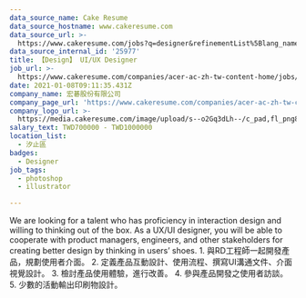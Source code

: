 ```yaml
---
data_source_name: Cake Resume
data_source_hostname: www.cakeresume.com
data_source_url: >-
  https://www.cakeresume.com/jobs?q=designer&refinementList%5Blang_name%5D%5B0%5D=English&refinementList%5Bsalary_type%5D=per_year
data_source_internal_id: '25977'
title: 【Design】 UI/UX Designer
job_url: >-
  https://www.cakeresume.com/companies/acer-ac-zh-tw-content-home/jobs/design-ui-ux-designer
date: 2021-01-08T09:11:35.431Z
company_name: 宏碁股份有限公司
company_page_url: 'https://www.cakeresume.com/companies/acer-ac-zh-tw-content-home'
company_logo_url: >-
  https://media.cakeresume.com/image/upload/s--o2Gq3dLh--/c_pad,fl_png8,h_200,w_200/v1596165202/kti66ovioz74lx8tjyin.png
salary_text: TWD700000 - TWD1000000
location_list:
  - 汐止區
badges:
  - Designer
job_tags:
  - photoshop
  - illustrator

---
```


We are looking for a talent who has proficiency in interaction design and willing to thinking out of the box. As a UX/UI designer, you will be able to cooperate with product managers, engineers, and other stakeholders for creating better design by thinking in users’ shoes. 1. 與RD工程師一起開發產品，規劃使用者介面。 2. 定義產品互動設計、使用流程、撰寫UI溝通文件、介面視覺設計。 3. 檢討產品使用體驗，進行改善。 4. 參與產品開發之使用者訪談。 5. 少數的活動輸出印刷物設計。